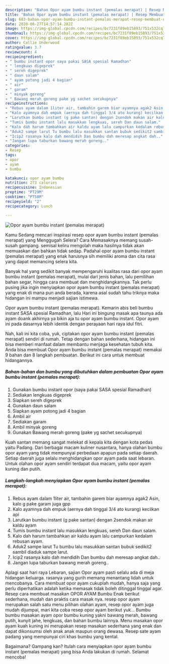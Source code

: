 ```yaml
---
description: "Bahan Opor ayam bumbu instant (pemalas merapat) | Resep Membuat Opor ayam bumbu instant (pemalas merapat) Yang Lezat Sekali"
title: "Bahan Opor ayam bumbu instant (pemalas merapat) | Resep Membuat Opor ayam bumbu instant (pemalas merapat) Yang Lezat Sekali"
slug: 683-bahan-opor-ayam-bumbu-instant-pemalas-merapat-resep-membuat-opor-ayam-bumbu-instant-pemalas-merapat-yang-lezat-sekali
date: 2020-06-27T14:57:14.282Z
image: https://img-global.cpcdn.com/recipes/bc7231f89eb15893/751x532cq70/opor-ayam-bumbu-instant-pemalas-merapat-foto-resep-utama.jpg
thumbnail: https://img-global.cpcdn.com/recipes/bc7231f89eb15893/751x532cq70/opor-ayam-bumbu-instant-pemalas-merapat-foto-resep-utama.jpg
cover: https://img-global.cpcdn.com/recipes/bc7231f89eb15893/751x532cq70/opor-ayam-bumbu-instant-pemalas-merapat-foto-resep-utama.jpg
author: Callie Underwood
ratingvalue: 3.7
reviewcount: 4
recipeingredient:
- " bumbu instant opor saya pakai SASA spesial Ramadhan"
- " lengkuas digeprek"
- " sereh digeprek"
- " daun salam"
- " ayam potong jadi 4 bagian"
- " air"
- " garam"
- " minyak goreng"
- " Bawang merah goreng pake yg sachet secukupnya"
recipeinstructions:
- "Rebus ayam dalam 1liter air, tambahin garem biar ayamnya agak2 Asin, kalo g pake garam juga gpp"
- "Kalo ayamnya dah empuk (aernya dah tinggal 3/4 ato kurang) kecilkan api"
- "Larutkan bumbu instant (g pake santan) dengan 2sendok makan air kaldu ayam"
- "Tumis bumbu instant lalu masukkan lengkuas, sereh Dan daun salam."
- "Kalo dah harum tambahkan air kaldu ayam lalu campurkan kedalam rebusan ayam."
- "Aduk2 sampe larut Tu bumbu lalu masukkan santan bubuk sedikit2 sambil diaduk sampe larut."
- "Icip2 rasanya kalo dah mendidih Dan bumbu dah meresap angkat dah.."
- "Jangan lupa taburkan bawang merah goreng.."
categories:
- Resep
tags:
- opor
- ayam
- bumbu

katakunci: opor ayam bumbu 
nutrition: 273 calories
recipecuisine: Indonesian
preptime: "PT29M"
cooktime: "PT58M"
recipeyield: "2"
recipecategory: Lunch

---
```



![Opor ayam bumbu instant (pemalas merapat)](https://img-global.cpcdn.com/recipes/bc7231f89eb15893/751x532cq70/opor-ayam-bumbu-instant-pemalas-merapat-foto-resep-utama.jpg)

Kamu Sedang mencari inspirasi resep opor ayam bumbu instant (pemalas merapat) yang Menggugah Selera? Cara Memasaknya memang susah-susah gampang. semisal keliru mengolah maka hasilnya tidak akan memuaskan dan bahkan tidak sedap. Padahal opor ayam bumbu instant (pemalas merapat) yang enak harusnya sih memiliki aroma dan cita rasa yang dapat memancing selera kita.

Banyak hal yang sedikit banyak mempengaruhi kualitas rasa dari opor ayam bumbu instant (pemalas merapat), mulai dari jenis bahan, lalu pemilihan bahan segar, hingga cara membuat dan menghidangkannya. Tak perlu pusing jika ingin menyiapkan opor ayam bumbu instant (pemalas merapat) yang enak di mana pun anda berada, karena asal sudah tahu triknya maka hidangan ini mampu menjadi sajian istimewa.

Opor ayam bumbu instant (pemalas merapat). Kemarin abis beli bumbu instant SASA spesial Ramadhan, lalu Hari ini bingung masak apa taunya ada ayam doank akhirnya ya bikin aja tu opor ayam bumbu instant. Opor ayam ini pada dasarnya lebih identik dengan perayaan hari raya idul fitri.


Nah, kali ini kita coba, yuk, ciptakan opor ayam bumbu instant (pemalas merapat) sendiri di rumah. Tetap dengan bahan sederhana, hidangan ini bisa memberi manfaat dalam membantu menjaga kesehatan tubuh kita. Anda bisa membuat Opor ayam bumbu instant (pemalas merapat) memakai 9 bahan dan 8 langkah pembuatan. Berikut ini cara untuk membuat hidangannya.

<!--inarticleads1-->

##### Bahan-bahan dan bumbu yang dibutuhkan dalam pembuatan Opor ayam bumbu instant (pemalas merapat):

1. Gunakan  bumbu instant opor (saya pakai SASA spesial Ramadhan)
1. Sediakan  lengkuas digeprek
1. Siapkan  sereh digeprek
1. Gunakan  daun salam
1. Siapkan  ayam potong jadi 4 bagian
1. Ambil  air
1. Sediakan  garam
1. Ambil  minyak goreng
1. Gunakan  Bawang merah goreng (pake yg sachet secukupnya)


Kuah santan memang sangat melekat di kepala kita dengan kota pedas yaitu Padang. Dari berbagai macam kuliner nusantara, hanya olahan bumbu opor ayam yang tidak mempunyai perbedaan apapun pada setiap daerah. Setiap daerah juga selalu menghidangkan opor ayam pada saat lebaran. Untuk olahan opor ayam sendiri terdapat dua macam, yaitu opor ayam kuning dan putih. 

<!--inarticleads2-->

##### Langkah-langkah menyiapkan Opor ayam bumbu instant (pemalas merapat):

1. Rebus ayam dalam 1liter air, tambahin garem biar ayamnya agak2 Asin, kalo g pake garam juga gpp
1. Kalo ayamnya dah empuk (aernya dah tinggal 3/4 ato kurang) kecilkan api
1. Larutkan bumbu instant (g pake santan) dengan 2sendok makan air kaldu ayam
1. Tumis bumbu instant lalu masukkan lengkuas, sereh Dan daun salam.
1. Kalo dah harum tambahkan air kaldu ayam lalu campurkan kedalam rebusan ayam.
1. Aduk2 sampe larut Tu bumbu lalu masukkan santan bubuk sedikit2 sambil diaduk sampe larut.
1. Icip2 rasanya kalo dah mendidih Dan bumbu dah meresap angkat dah..
1. Jangan lupa taburkan bawang merah goreng..


Aplagi saat hari raya Lebaran, sajian Opor ayam pasti selalu ada di meja hidangan keluarga. rasanya yang gurih memang menantang lidah untuk mencobanya. Cara membuat opor ayam cukuplah mudah, hanya saja yang perlu diperhatikan adalah ketika memasak tidak boleh ditinggal tinggal agar. Resep cara membuat masakan OPOR AYAM Bumbu Enak berikut sederhana, mudah dan praktis cara masak nya. resep opor ayam merupakan salah satu menu pilihan olahan ayam, resep opor ayam juga mudah dijumpai, mari kita coba resep opor ayam berikut yuk… Bumbu bumbu masakan ayam opor bumbu kuning yakni bawang merah, bawang putih, kunyit jahe, lengkuas, dan bahan bumbu lainnya. Menu masakan opor ayam kuah kuning ini merupakan resep masakan sederhana yang enak dan dapat dikonsumsi oleh anak anak maupun orang dewasa. Resep sate ayam padang yang mempunyai ciri khas bumbu yang kental. 

Bagaimana? Gampang kan? Itulah cara menyiapkan opor ayam bumbu instant (pemalas merapat) yang bisa Anda lakukan di rumah. Selamat mencoba!
